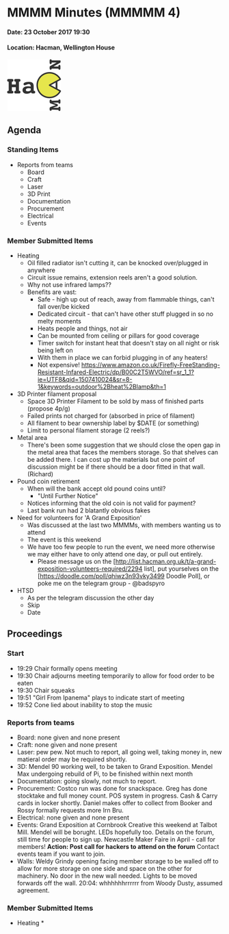 # MMMM Minutes (MMMMM 4)
#### Date: 23 October 2017 19:30
#### Location: Hacman, Wellington House
![](https://raw.githubusercontent.com/HACManchester/Branding/master/Logos/PNG/126/hackspace-dgrey.png)
## Agenda 
### Standing Items
* Reports from teams
  * Board
  * Craft
  * Laser
  * 3D Print
  * Documentation
  * Procurement
  * Electrical
  * Events

### Member Submitted Items
* Heating
  * Oil filled radiator isn't cutting it, can be knocked over/plugged in anywhere
  * Circuit issue remains, extension reels aren't a good solution.
  * Why not use infrared lamps??
  * Benefits are vast:
    * Safe - high up out of reach, away from flammable things, can't fall over/be kicked
    * Dedicated circuit - that can't have other stuff plugged in so no melty moments
    * Heats people and things, not air
    * Can be mounted from ceiling or pillars for good coverage
    * Timer switch for instant heat that doesn't stay on all night or risk being left on
    * With them in place we can forbid plugging in of any heaters!
    * Not expensive! https://www.amazon.co.uk/Firefly-FreeStanding-Resistant-Infared-Electric/dp/B00C2T5WVO/ref=sr_1_1?ie=UTF8&qid=1507410024&sr=8-1&keywords=outdoor%2Bheat%2Blamp&th=1
* 3D Printer filament proposal
  * Space 3D Printer Filament to be sold by mass of finished parts (propose 4p/g)
  * Failed prints not charged for (absorbed in price of filament)
  * All filament to bear ownership label by $DATE (or something)
  * Limit to personal filament storage (2 reels?)
* Metal area
  * There's been some suggestion that we should close the open gap in the metal area that faces the members storage. So that shelves can be added there. I can cost up the materials but one point of discussion might be if there should be a door fitted in that wall. (Richard)
* Pound coin retirement
  * When will the bank accept old pound coins until?
    * "Until Further Notice"
  * Notices informing that the old coin is not valid for payment? 
  * Last bank run had 2 blatantly obvious fakes
* Need for volunteers for 'A Grand Exposition'
  * Was discussed at the last two MMMMs, with members wanting us to attend
  * The event is this weekend
  * We have too few people to run the event, we need more otherwise we may either have to only attend one day, or pull out entirely.
    * Please message us on the [http://list.hacman.org.uk/t/a-grand-exposition-volunteers-required/2294 list], put yourselves on the [https://doodle.com/poll/qhiwz3n93vky3499 Doodle Poll], or poke me on the telegram group - @badspyro
* HTSD
  * As per the telegram discussion the other day
  * Skip
  * Date

## Proceedings
### Start
* 19:29 Chair formally opens meeting
* 19:30 Chair adjourns meeting temporarily to allow for food order to be eaten
* 19:30 Chair squeaks
* 19:51 "Girl From Ipanema" plays to indicate start of meeting
* 19:52 Cone lied about inability to stop the music

### Reports from teams
* Board: none given and none present
* Craft: none given and none present
* Laser: pew pew. Not much to report, all going well, taking money in, new matieral order may be required shortly.
* 3D: Mendel 90 working well, to be taken to Grand Exposition. Mendel Max undergoing rebuild of Pi, to be finished within next month
* Documentation: going slowly, not much to report.
* Procurement: Costco run was done for snackspace. Greg has done stocktake and full money count. POS system in progress. Cash & Carry cards in locker shortly. Daniel makes offer to collect from Booker and Rossy formally requests more Irn Bru.
* Electrical: none given and none present
* Events: Grand Exposition at Cornbrook Creative this weekend at Talbot Mill. Mendel will be borught. LEDs hopefully too. Details on the forum, still time for people to sign up. Newcastle Maker Faire in April - call for members! **Action: Post call for hackers to attend on the forum** Contact events team if you want to join. 
* Walls: Weldy Grindy opening facing member storage to be walled off to allow for more storage on one side and space on the other for machinery. No door in the new wall needed. Lights to be moved forwards off the wall. 
20:04: whhhhhhrrrrrr from Woody Dusty, assumed agreement.

### Member Submitted Items
* Heating
  * 